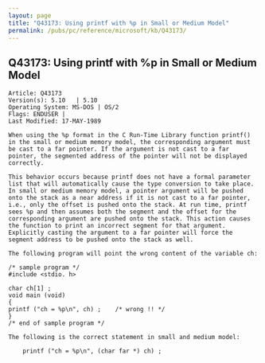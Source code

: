 ```yaml
---
layout: page
title: "Q43173: Using printf with %p in Small or Medium Model"
permalink: /pubs/pc/reference/microsoft/kb/Q43173/
---
```


## Q43173: Using printf with %p in Small or Medium Model

	Article: Q43173
	Version(s): 5.10   | 5.10
	Operating System: MS-DOS | OS/2
	Flags: ENDUSER |
	Last Modified: 17-MAY-1989
	
	When using the %p format in the C Run-Time Library function printf()
	in the small or medium memory model, the corresponding argument must
	be cast to a far pointer. If the argument is not cast to a far
	pointer, the segmented address of the pointer will not be displayed
	correctly.
	
	This behavior occurs because printf does not have a formal parameter
	list that will automatically cause the type conversion to take place.
	In small or medium memory model, a pointer argument will be pushed
	onto the stack as a near address if it is not cast to a far pointer,
	i.e., only the offset is pushed onto the stack. At run time, printf
	sees %p and then assumes both the segment and the offset for the
	corresponding argument are pushed onto the stack. This action causes
	the function to print an incorrect segment for that argument.
	Explicitly casting the argument to a far pointer will force the
	segment address to be pushed onto the stack as well.
	
	The following program will point the wrong content of the variable ch:
	
	/* sample program */
	#include <stdio. h>
	
	char ch[1] ;
	void main (void)
	{
	printf ("ch = %p\n", ch) ;    /* wrong !! */
	}
	/* end of sample program */
	
	The following is the correct statement in small and medium model:
	
	    printf ("ch = %p\n", (char far *) ch) ;
